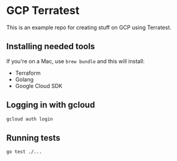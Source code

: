 # GCP Terratest

This is an example repo for creating stuff on GCP using Terratest. 

## Installing needed tools

If you're on a Mac, use `brew bundle` and this will install:

- Terraform
- Golang
- Google Cloud SDK

## Logging in with gcloud

```sh
gcloud auth login
```

## Running tests

```sh
go test ./...
```

